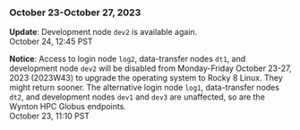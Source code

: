 ### October 23-October 27, 2023

**Update**: Development node `dev2` is available again.
<br><span class="timestamp">October 24, 12:45 PST</span>

**Notice**: Access to login node `log2`, data-transfer nodes `dt1`,
and development node `dev2` will be disabled from Monday-Friday
October 23-27, 2023 (2023W43) to upgrade the operating system to Rocky
8 Linux.  They might return sooner.  The alternative login node
`log1`, data-transfer nodes `dt2`, and development nodes `dev1` and
`dev3` are unaffected, so are the Wynton HPC Globus endpoints.
<br><span class="timestamp">October 23, 11:10 PST</span>
